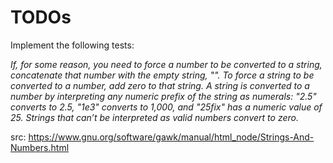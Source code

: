 # TODOs

Implement the following tests:

_If, for some reason, you need to force a number to be converted to a string, concatenate that number with the empty string, "". To force a string to be converted to a number, add zero to that string. A string is converted to a number by interpreting any numeric prefix of the string as numerals: "2.5" converts to 2.5, "1e3" converts to 1,000, and "25fix" has a numeric value of 25. Strings that can’t be interpreted as valid numbers convert to zero._

src: https://www.gnu.org/software/gawk/manual/html_node/Strings-And-Numbers.html

